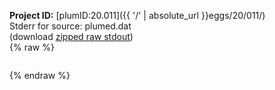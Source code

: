 **Project ID:** [plumID:20.011]({{ '/' | absolute_url }}eggs/20/011/)  
Stderr for source:  plumed.dat   
(download [zipped raw stdout](plumed.dat.plumed.stdout.txt.zip))  
{% raw %}
<pre>
</pre>
{% endraw %}
